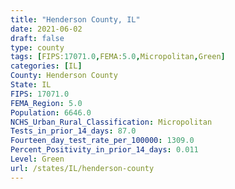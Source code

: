 ```yaml
---
title: "Henderson County, IL"
date: 2021-06-02
draft: false
type: county
tags: [FIPS:17071.0,FEMA:5.0,Micropolitan,Green]
categories: [IL]
County: Henderson County
State: IL
FIPS: 17071.0
FEMA_Region: 5.0
Population: 6646.0
NCHS_Urban_Rural_Classification: Micropolitan
Tests_in_prior_14_days: 87.0
Fourteen_day_test_rate_per_100000: 1309.0
Percent_Positivity_in_prior_14_days: 0.011
Level: Green
url: /states/IL/henderson-county
---
```



